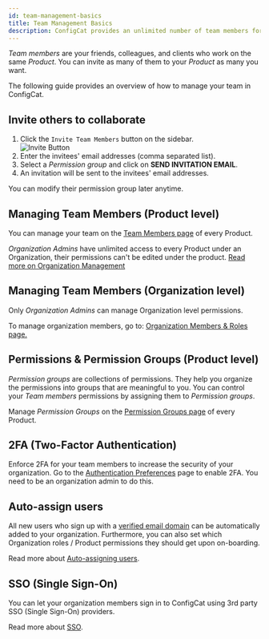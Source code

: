 ```yaml
---
id: team-management-basics
title: Team Management Basics
description: ConfigCat provides an unlimited number of team members for every subscription plan, even the free one. Here is how to manage your team.
---
```


_Team members_ are your friends, colleagues, and clients who work on the same _Product_. You can invite as many of them to your _Product_ as many you want.

The following guide provides an overview of how to manage your team in ConfigCat.

## Invite others to collaborate

1. Click the `Invite Team Members` button on the sidebar.  
   <img src="/docs/assets/invite.png" className="zoomable" alt="Invite Button" />
1. Enter the invitees' email addresses (comma separated list).
1. Select a _Permission group_ and click on **SEND INVITATION EMAIL**.
1. An invitation will be sent to the invitees' email addresses.

You can modify their permission group later anytime.

## Managing Team Members (Product level)

You can manage your team on the <a href="https://app.configcat.com/product/members" target="_blank">Team Members page</a> of every Product.

_Organization Admins_ have unlimited access to every Product under an Organization, their permissions can't be edited under the product. [Read more on Organization Management](/organization)

## Managing Team Members (Organization level)

Only _Organization Admins_ can manage Organization level permissions.

To manage organization members, go to:
[Organization Members & Roles page.](https://app.configcat.com/organization/members)

## Permissions & Permission Groups (Product level)

_Permission groups_ are collections of permissions. They help you organize the permissions into groups that are meaningful to you. You can control your _Team members_ permissions by assigning them to _Permission groups_.

Manage _Permission Groups_ on the [Permission Groups page](https://app.configcat.com/product/permission-groups) of every Product.

## 2FA (Two-Factor Authentication)

Enforce 2FA for your team members to increase the security of your organization. Go to the [Authentication Preferences](https://app.configcat.com/organization/authentication/) page to enable 2FA. You need to be an organization admin to do this.

## Auto-assign users

All new users who sign up with a [verified email domain](/docs/advanced/team-management/domain-verification) can be automatically added to your organization.
Furthermore, you can also set which Organization roles / Product permissions they should get upon on-boarding.

Read more about [Auto-assigning users](/docs/advanced/team-management/auto-assign-users).

## SSO (Single Sign-On)

You can let your organization members sign in to ConfigCat using 3rd party SSO (Single Sign-On) providers.

Read more about [SSO](/docs/advanced/team-management/single-sign-on-sso/).

